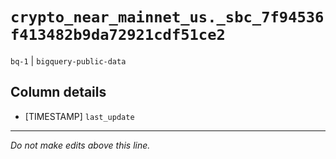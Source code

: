# `crypto_near_mainnet_us._sbc_7f94536f413482b9da72921cdf51ce2`
`bq-1` | `bigquery-public-data`

## Column details
* [TIMESTAMP] `last_update`

-------------------------------------------------------------------------------
*Do not make edits above this line.*
